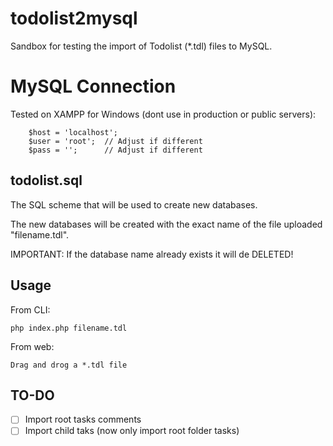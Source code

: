 # todolist2mysql

Sandbox for testing the import of Todolist (*.tdl) files to MySQL.


# MySQL Connection

Tested on XAMPP for Windows (dont use in production or public servers):

```
    $host = 'localhost';
    $user = 'root';  // Adjust if different
    $pass = '';      // Adjust if different
```


## todolist.sql

The SQL scheme that will be used to create new databases.

The new databases will be created with the exact name of the file uploaded "filename.tdl".

IMPORTANT: If the database name already exists it will de DELETED!


## Usage

From CLI:

```
php index.php filename.tdl
```

From web:

```
Drag and drog a *.tdl file
```


## TO-DO

- [ ] Import root tasks comments
- [ ] Import child taks (now only import root folder tasks)
